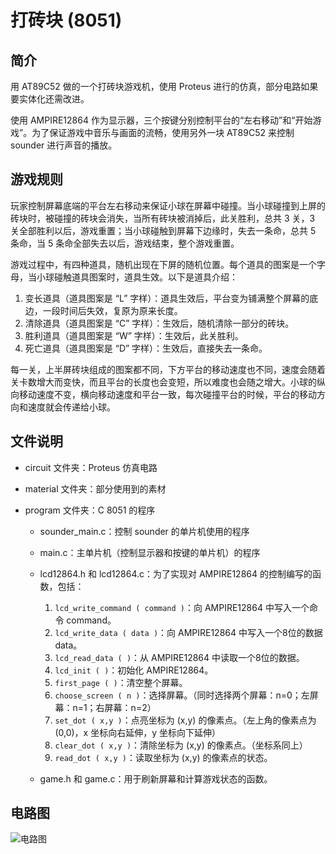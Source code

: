 打砖块 (8051)
==============

## 简介

用 AT89C52 做的一个打砖块游戏机，使用 Proteus 进行的仿真，部分电路如果要实体化还需改进。

使用 AMPIRE12864 作为显示器，三个按键分别控制平台的“左右移动”和“开始游戏”。为了保证游戏中音乐与画面的流畅，使用另外一块 AT89C52 来控制 sounder 进行声音的播放。

## 游戏规则

玩家控制屏幕底端的平台左右移动来保证小球在屏幕中碰撞。当小球碰撞到上屏的砖块时，被碰撞的砖块会消失，当所有砖块被消掉后，此关胜利，总共 3 关，3 关全部胜利以后，游戏重置；当小球碰触到屏幕下边缘时，失去一条命，总共 5 条命，当 5 条命全部失去以后，游戏结束，整个游戏重置。

游戏过程中，有四种道具，随机出现在下屏的随机位置。每个道具的图案是一个字母，当小球碰触道具图案时，道具生效。以下是道具介绍：

1. 变长道具（道具图案是 “L” 字样）：道具生效后，平台变为铺满整个屏幕的底边，一段时间后失效，复原为原来长度。
2. 清除道具（道具图案是 “C” 字样）：生效后，随机清除一部分的砖块。
3. 胜利道具（道具图案是 “W” 字样）：生效后，此关胜利。
4. 死亡道具（道具图案是 “D” 字样）：生效后，直接失去一条命。

每一关，上半屏砖块组成的图案都不同，下方平台的移动速度也不同，速度会随着关卡数增大而变快，而且平台的长度也会变短，所以难度也会随之增大。小球的纵向移动速度不变，横向移动速度和平台一致，每次碰撞平台的时候，平台的移动方向和速度就会传递给小球。


## 文件说明

+ circuit 文件夹：Proteus 仿真电路
+ material 文件夹：部分使用到的素材
+ program 文件夹：C 8051 的程序

  - sounder_main.c：控制 sounder 的单片机使用的程序
  - main.c：主单片机（控制显示器和按键的单片机）的程序
  - lcd12864.h 和 lcd12864.c：为了实现对 AMPIRE12864 的控制编写的函数，包括：
  
    1. ```lcd_write_command ( command )```：向 AMPIRE12864 中写入一个命令 command。
    2. ```lcd_write_data ( data )```：向 AMPIRE12864 中写入一个8位的数据 data。
    3. ```lcd_read_data ( )```：从 AMPIRE12864 中读取一个8位的数据。
    4. ```lcd_init ( )```：初始化 AMPIRE12864。
    5. ```first_page ( )```：清空整个屏幕。
    6. ```choose_screen ( n )```：选择屏幕。（同时选择两个屏幕：n=0；左屏幕：n=1；右屏幕：n=2）
    7. ```set_dot ( x,y )```：点亮坐标为 (x,y) 的像素点。（左上角的像素点为 (0,0)，x 坐标向右延伸，y 坐标向下延伸）
    8. ```clear_dot ( x,y )```：清除坐标为 (x,y) 的像素点。（坐标系同上）
    9. ```read_dot ( x,y )```：读取坐标为 (x,y) 的像素点的状态。
  - game.h 和 game.c：用于刷新屏幕和计算游戏状态的函数。

## 电路图

![电路图](https://lh6.googleusercontent.com/-ldlHxz4m384/UocrUK_Sy4I/AAAAAAAABV0/RSKXVdsHxJc/s720/circuit.jpg)
